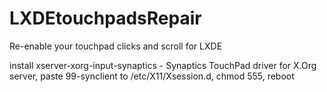 # LXDEtouchpadsRepair
Re-enable your touchpad clicks and scroll for LXDE

install xserver-xorg-input-synaptics - Synaptics TouchPad driver for X.Org server, 
paste 99-synclient to /etc/X11/Xsession.d, 
chmod 555, 
reboot
